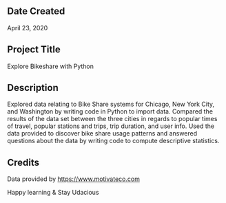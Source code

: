 ## Date Created
April 23, 2020

## Project Title
Explore Bikeshare with Python

## Description
Explored data relating to Bike Share systems for Chicago, New York City, and Washington by writing code in Python to import data. Compared the results of the data set between the three cities in regards to popular times of travel, popular stations and trips, trip duration, and user info. Used the data provided to discover bike share usage patterns and answered questions about the data by writing code to compute descriptive statistics. 

## Credits
Data provided by https://www.motivateco.com

Happy learning & Stay Udacious
